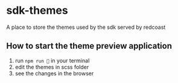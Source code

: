 # sdk-themes

A place to store the themes used by the sdk served by redcoast

## How to start the theme preview application

1. run `npm run 🚀` in your terminal
2. edit the themes in scss folder
3. see the changes in the browser
